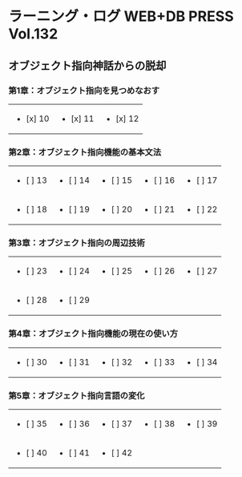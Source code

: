 # ラーニング・ログ WEB+DB PRESS Vol.132

## オブジェクト指向神話からの脱却

### 第1章：オブジェクト指向を見つめなおす

|  |  |  |
| ---- | ---- | ---- |
| <ul><li>[x] 10</li></ul> | <ul><li>[x] 11</li></ul> | <ul><li>[x] 12</li></ul> |

### 第2章：オブジェクト指向機能の基本文法

|  |  |  |  |  |
| ---- | ---- | ---- | ---- | ---- |
| <ul><li>[ ] 13</li></ul> | <ul><li>[ ] 14</li></ul> | <ul><li>[ ] 15</li></ul> | <ul><li>[ ] 16</li></ul> | <ul><li>[ ] 17</li></ul> |
| <ul><li>[ ] 18</li></ul> | <ul><li>[ ] 19</li></ul> | <ul><li>[ ] 20</li></ul> | <ul><li>[ ] 21</li></ul> | <ul><li>[ ] 22</li></ul> |

### 第3章：オブジェクト指向の周辺技術

|  |  |  |  |  |
| ---- | ---- | ---- | ---- | ---- |
| <ul><li>[ ] 23</li></ul> | <ul><li>[ ] 24</li></ul> | <ul><li>[ ] 25</li></ul> | <ul><li>[ ] 26</li></ul> | <ul><li>[ ] 27</li></ul> |
| <ul><li>[ ] 28</li></ul> | <ul><li>[ ] 29</li></ul> |  |  |  |


### 第4章：オブジェクト指向機能の現在の使い方

|  |  |  |  |  |
| ---- | ---- | ---- | ---- | ---- |
| <ul><li>[ ] 30</li></ul> | <ul><li>[ ] 31</li></ul> | <ul><li>[ ] 32</li></ul> | <ul><li>[ ] 33</li></ul> | <ul><li>[ ] 34</li></ul> |

### 第5章：オブジェクト指向言語の変化

|  |  |  |  |  |
| ---- | ---- | ---- | ---- | ---- |
| <ul><li>[ ] 35</li></ul> |<ul><li>[ ] 36</li></ul> |<ul><li>[ ] 37</li></ul> |<ul><li>[ ] 38</li></ul> |<ul><li>[ ] 39</li></ul> |
| <ul><li>[ ] 40</li></ul> |<ul><li>[ ] 41</li></ul> |<ul><li>[ ] 42</li></ul> |
